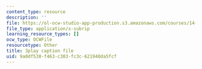 ```yaml
---
content_type: resource
description: ''
file: https://ol-ocw-studio-app-production.s3.amazonaws.com/courses/14-01sc-principles-of-microeconomics-fall-2011/9a0df538f463c303fc3c621940da5fcf_e3Bsb1mELcc.srt
file_type: application/x-subrip
learning_resource_types: []
ocw_type: OCWFile
resourcetype: Other
title: 3play caption file
uid: 9a0df538-f463-c303-fc3c-621940da5fcf
---
```

